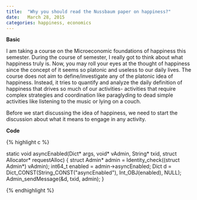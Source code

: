 ```yaml
---
title:  "Why you should read the Nussbaum paper on happiness?"
date:   March 28, 2015
categories: happiness, economics 
---
```


**Basic**


I am taking a course on the Microeconomic foundations of happiness this semester. During the course of semester, I really got to think about what happiness truly is. Now, you may roll your eyes at the thought of happiness since the concept of it seems so platonic and useless to our daily lives. The course does not aim to define/investigate any of the platonic idea of happiness. Instead, it tries to quantify and analyze the daily definition of happiness that drives so much of our activities- activities that require complex strategies and coordination like paraglyding to dead simple activities like listening to the music or lying on a couch. 

Before we start discussing the idea of happiness, we need to start the discussion about what it means to engage in any activity. 


**Code**

{% highlight c %}

static void asyncEnabled(Dict* args, void* vAdmin, String* txid, struct Allocator* requestAlloc)
{
    struct Admin* admin = Identity_check((struct Admin*) vAdmin);
    int64_t enabled = admin->asyncEnabled;
    Dict d = Dict_CONST(String_CONST("asyncEnabled"), Int_OBJ(enabled), NULL);
    Admin_sendMessage(&d, txid, admin);
}

{% endhighlight %}
